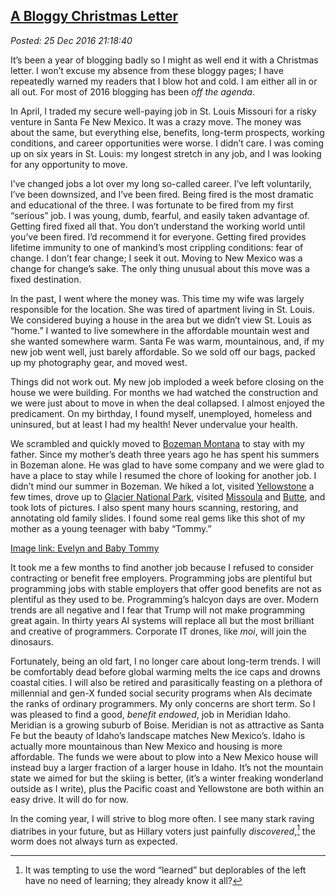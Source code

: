 
[A Bloggy 
Christmas Letter](http://analyzethedatanotthedrivel.org/2016/12/25/a-bloggy-christmas-letter/)
----------------------------------------------------------------------------------------------

*Posted: 25 Dec 2016 21:18:40*

It’s been a year of blogging badly so I might as well end it with a
Christmas letter. I won’t excuse my absence from these bloggy pages; I
have repeatedly warned my readers that I blow hot and cold. I am either
all in or all out. For most of 2016 blogging has been *off the agenda*.

In April, I traded my secure well-paying job in St. Louis Missouri for a
risky venture in Santa Fe New Mexico. It was a crazy move. The money was
about the same, but everything else, benefits, long-term prospects,
working conditions, and career opportunities were worse. I didn’t care.
I was coming up on six years in St. Louis: my longest stretch in any
job, and I was looking for any opportunity to move.

I’ve changed jobs a lot over my long so-called career. I’ve left
voluntarily, I’ve been downsized, and I’ve been fired. Being fired is
the most dramatic and educational of the three. I was fortunate to be
fired from my first “serious” job. I was young, dumb, fearful, and
easily taken advantage of. Getting fired fixed all that. You don’t
understand the working world until you’ve been fired. I’d recommend it
for everyone. Getting fired provides lifetime immunity to one of
mankind’s most crippling conditions: fear of change. I don’t fear
change; I seek it out. Moving to New Mexico was a change for change’s
sake. The only thing unusual about this move was a fixed destination.

In the past, I went where the money was. This time my wife was largely
responsible for the location. She was tired of apartment living in St.
Louis. We considered buying a house in the area but we didn’t view St.
Louis as “home.” I wanted to live somewhere in the affordable mountain
west and she wanted somewhere warm. Santa Fe was warm, mountainous, and,
if my new job went well, just barely affordable. So we sold off our
bags, packed up my photography gear, and moved west.

Things did not work out. My new job imploded a week before closing on
the house we were building. For months we had watched the construction
and we were just about to move in when the deal collapsed. I almost
enjoyed the predicament. On my birthday, I found myself, unemployed,
homeless and uninsured, but at least I had my health! Never undervalue
your health.

We scrambled and quickly moved to [Bozeman
Montana](https://conceptcontrol.smugmug.com/Themes/Manipulations/Panoramas-1/i-SrjgQ7Z/A)
to stay with my father. Since my mother’s death three years ago he has
spent his summers in Bozeman alone. He was glad to have some company and
we were glad to have a place to stay while I resumed the chore of
looking for another job. I didn’t mind our summer in Bozeman. We hiked a
lot, visited
[Yellowstone](https://conceptcontrol.smugmug.com/Trips/USA-and-Canada/Weekenders/i-WjmPK8D/A)
a few times, drove up to [Glacier National
Park](https://conceptcontrol.smugmug.com/Places/USA-and-Canada/Montana-Now-and-Then/i-9Kqgz6b/A),
visited
[Missoula](https://conceptcontrol.smugmug.com/Places/USA-and-Canada/Montana-Now-and-Then/i-GLxm6Tq/A)
and
[Butte](https://conceptcontrol.smugmug.com/Places/USA-and-Canada/Montana-Now-and-Then/i-M4SJqfB/A),
and took lots of pictures. I also spent many hours scanning, restoring,
and annotating old family slides. I found some real gems like this shot
of my mother as a young teenager with baby “Tommy.”

[Image link: Evelyn and Baby Tommy](https://photos.smugmug.com/People/From-Hazels-Albums-1/i-tLbfswS/0/X3/evelyn%20baby%20tommy%201949-X3.jpg)

It took me a few months to find another job because I refused to
consider contracting or benefit free employers. Programming jobs are
plentiful but programming jobs with stable employers that offer good
benefits are not as plentiful as they used to be. Programming’s halcyon
days are over. Modern trends are all negative and I fear that Trump will
not make programming great again. In thirty years AI systems will
replace all but the most brilliant and creative of programmers.
Corporate IT drones, like *moi*, will join the dinosaurs.

Fortunately, being an old fart, I no longer care about long-term trends.
I will be comfortably dead before global warming melts the ice caps and
drowns coastal cities. I will also be retired and parasitically feasting
on a plethora of millennial and gen-X funded social security programs
when AIs decimate the ranks of ordinary programmers. My only concerns
are short term. So I was pleased to find a good, *benefit endowed*, job
in Meridian Idaho. Meridian is a growing suburb of Boise. Meridian is
not as attractive as Santa Fe but the beauty of Idaho’s landscape
matches New Mexico’s. Idaho is actually more mountainous than New Mexico
and housing is more affordable. The funds we were about to plow into a
New Mexico house will instead buy a larger fraction of a larger house in
Idaho. It’s not the mountain state we aimed for but the skiing is
better, (it’s a winter freaking wonderland outside as I write), plus the
Pacific coast and Yellowstone are both within an easy drive. It will do
for now.

In the coming year, I will strive to blog more often. I see many stark
raving diatribes in your future, but as Hillary voters just painfully
*discovered*,[^5275a] the worm does not always turn as expected.

[^5275a]: It was tempting to use the word “learned” but deplorables of the
    left have no need of learning; they already know it all?
